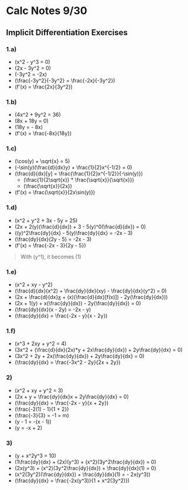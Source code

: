 # Calc Notes 9/30

## Implicit Differentiation Exercises

### 1.a)

- \(x^2 - y^3 = 0\)
- \(2x - 3y^2 = 0\)
- \(-3y^2 = -2x\)
- \(\frac{-3y^2}{-3y^2} = \frac{-2x}{-3y^2}\)
- \(f'(x) = \frac{2x}{3y^2}\)

### 1.b)

- \(4x^2 + 9y^2 = 36\)
- \(8x + 18y = 0\)
- \(18y = - 8x\)
- \(f'(x) = \frac{-8x}{18y}\)

### 1.c)

- \(\cos(y) + \sqrt{x} = 5\)
- \(-\sin(y)(\frac{d}{dx}y) + \frac{1}{2}x^{-1/2} = 0\)
- \(\frac{d}{dx}[y] = \frac{\frac{1}{2}x^{-1/2}}{-\sin(y)}\)
  - \(\frac{1}{2\sqrt{x}} * \frac{\sqrt{x}}{\sqrt{x}}\)
  - \(\frac{\sqrt{x}}{2x}\)
- \(f'(x) = \frac{\sqrt{x}}{2x\sin(y)}\)

### 1.d)

- \(x^2 + y^2 + 3x - 5y = 25\)
- \(2x + 2(y)(\frac{d}{dx}) + 3 - 5(y)^0(\frac{d}{dx}) = 0\)
- \((y)^2\frac{dy}{dx} - 5(y)\frac{dy}{dx} = -2x - 3\)
- \(\frac{dy}{dx}(2y - 5) = -2x - 3\)
- \(f'(x) = \frac{-2x - 3}{2y - 5}\)

> With \(y^1\), it becomes \(1\)

### 1.e)

- \(x^2 + xy - y^2\)
- \(\frac{d}{dx}(x^2) + \frac{dy}{dx}(xy) - \frac{dy}{dx}(y^2) = 0\)
- \(2x + \frac{d}{dx}[x](y) + (x)(\frac{d}{dx}[f(x)]) - 2y(\frac{dy}{dx})\)
- \(2x + 1(y) + x(\frac{dy}{dx}) - 2y(\frac{dy}{dx}) = 0\)
- \(\frac{dy}{dx}(x - 2y) = -2x - y\)
- \(\frac{dy}{dx} = \frac{-2x - y}{x - 2y}\)

### 1.f)

- \(x^3 + 2xy + y^2 = 4\)
- \(3x^2 + (\frac{d}{dx}(2x)*y + 2x\frac{dy}{dx}) + 2y\frac{dy}{dx} = 0\)
- \(3x^2 + 2y + 2x(\frac{dy}{dx}) + 2y\frac{dy}{dx} = 0\)
- \(\frac{dy}{dx} = \frac{-3x^2 - 2y}{2x + 2y}\)

### 2)

- \(x^2 + xy + y^2 = 3\)
- \(2x + y + \frac{dy}{dx}x + 2y\frac{dy}{dx} = 0\)
- \(\frac{dy}{dx} = \frac{-2x - y}{x + 2y}\)
- \(\frac{-2(1) - 1}{1 + 2}\)
- \(\frac{-3}{3} = -1 = m\)
- \(y - 1 = -(x - 1)\)
- \(y = -x + 2\)

### 3)

- \(y + x^2y^3 = 10\)
- \(1\frac{dy}{dx} + (2x)(y^3) + (x^2)(3y^2\frac{dy}{dx}) = 0\)
- \(2x(y^3) + (x^2)(3y^2\frac{dy}{dx}) + \frac{dy}{dx}(1) = 0\)
- \(x^2(3y^2)(\frac{dy}{dx}) + \frac{dy}{dx}(1) = - 2x(y^3)\)
- \(\frac{dy}{dx} = \frac{-2x(y^3)}{1 + x^2(3y^2)}\)
